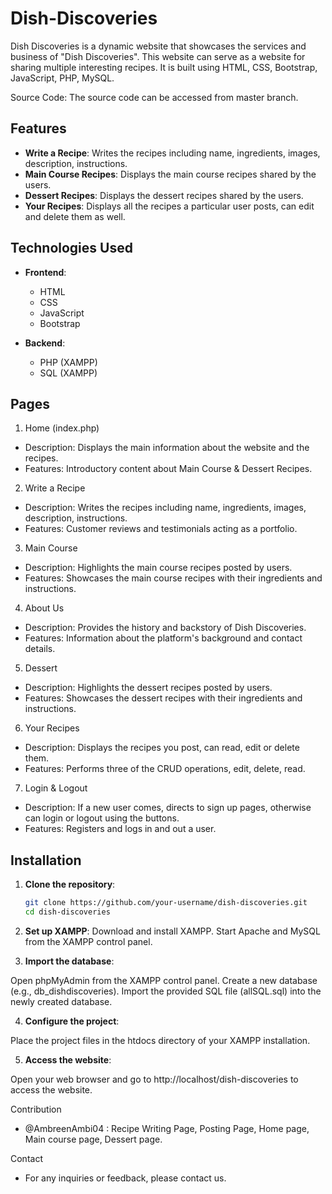 # Dish-Discoveries

Dish Discoveries is a dynamic website that showcases the services and business of "Dish Discoveries". This website can serve as a website for sharing multiple interesting recipes. It is built using HTML, CSS, Bootstrap, JavaScript, PHP, MySQL.

Source Code:
The source code can be accessed from master branch.

## Features

- **Write a Recipe**: Writes the recipes including name, ingredients, images, description, instructions.
- **Main Course Recipes**: Displays the main course recipes shared by the users.
- **Dessert Recipes**: Displays the dessert recipes shared by the users.
- **Your Recipes**: Displays all the recipes a particular user posts, can edit and delete them as well.

## Technologies Used

- **Frontend**:
  - HTML
  - CSS
  - JavaScript
  - Bootstrap

- **Backend**:
  - PHP (XAMPP)
  - SQL (XAMPP)

## Pages
1. Home (index.php)
- Description: Displays the main information about the website and the recipes.
- Features: Introductory content about Main Course & Dessert Recipes.
2. Write a Recipe
- Description: Writes the recipes including name, ingredients, images, description, instructions.
- Features: Customer reviews and testimonials acting as a portfolio.
3. Main Course 
- Description: Highlights the main course recipes posted by users.
- Features: Showcases the main course recipes with their ingredients and instructions.
4. About Us
- Description: Provides the history and backstory of Dish Discoveries.
- Features: Information about the platform's background and contact details.
5. Dessert 
- Description: Highlights the dessert recipes posted by users.
- Features: Showcases the dessert recipes with their ingredients and instructions.
6. Your Recipes
- Description: Displays the recipes you post, can read, edit or delete them.
- Features: Performs three of the CRUD operations, edit, delete, read.
7. Login & Logout
- Description: If a new user comes, directs to sign up pages, otherwise can login or logout using the buttons.
- Features: Registers and logs in and out a user.

## Installation

1. **Clone the repository**:
   ```bash
   git clone https://github.com/your-username/dish-discoveries.git
   cd dish-discoveries
2. **Set up XAMPP**:
Download and install XAMPP.
Start Apache and MySQL from the XAMPP control panel.

3. **Import the database**:

Open phpMyAdmin from the XAMPP control panel.
Create a new database (e.g., db_dishdiscoveries).
Import the provided SQL file (allSQL.sql) into the newly created database.

4. **Configure the project**:

Place the project files in the htdocs directory of your XAMPP installation.

5. **Access the website**:

Open your web browser and go to http://localhost/dish-discoveries to access the website.

Contribution
- @AmbreenAmbi04 : Recipe Writing Page, Posting Page, Home page, Main course page, Dessert page.

Contact
- For any inquiries or feedback, please contact us.
